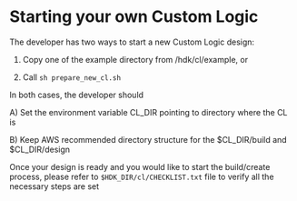 # Starting your own Custom Logic

The developer has two ways to start a new Custom Logic design:

 1) Copy one of the example directory from /hdk/cl/example, or
 
 2) Call `sh prepare_new_cl.sh`

In both cases, the developer should

 A) Set the environment variable CL_DIR pointing to directory where the CL is
 
 B) Keep AWS recommended directory structure for the $CL_DIR/build and $CL_DIR/design

Once your design is ready and you would like to start the build/create process, please refer to `$HDK_DIR/cl/CHECKLIST.txt` file to verify all the necessary steps are set

